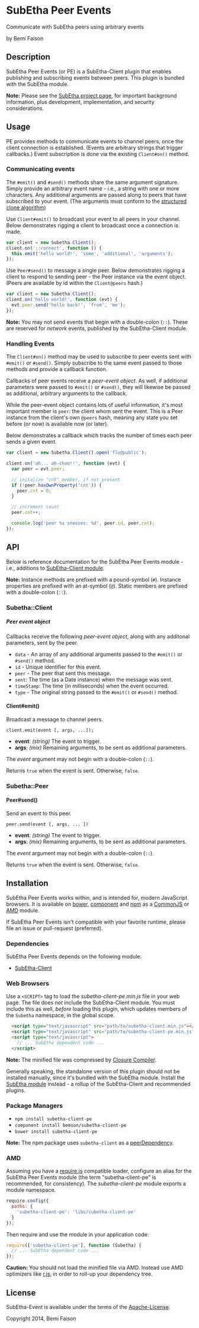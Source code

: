 # SubEtha Peer Events

Communicate with SubEtha peers using arbitrary events

by Bemi Faison

## Description

SubEtha Peer Events (or PE) is a SubEtha-Client plugin that enables publishing and subscribing events between peers. This plugin is bundled with the SubEtha module.

**Note:** Please see the [SubEtha project page](https://github.com/bemson/subetha), for important background information, plus development, implementation, and security considerations.

## Usage

PE provides methods to communicate events to channel peers, once the client connection is established. (Events are arbitrary strings that trigger callbacks.) Event subscription is done via the existing `Client#on()` method.

### Communicating events

The `#emit()` and `#send()` methods share the same argument signature. Simply provide an arbitrary event name - i.e., a string with one or more characters. Any additional arguments are passed along to peers that have subscribed to your event. (The arguments must conform to the [structured clone algorithm](https://developer.mozilla.org/en-US/docs/Web/Guide/API/DOM/The_structured_clone_algorithm))

Use `Client#emit()` to broadcast your event to all peers in your channel. Below demonstrates rigging a client to broadcast once a connection is made.

```js
var client = new Subetha.Client();
client.on('::connect', function () {
  this.emit('hello world!', 'some', 'additional', 'arguments');
});
```

Use `Peer#send()` to message a single peer. Below demonstrates rigging a client to respond to sending peer - the Peer instance via the event object. (Peers are available by id within the `Client@peers` hash.)

```js
var client = new Subetha.Client();
client.on('hello world!', function (evt) {
  evt.peer.send('hello back!', 'from', 'me');
});
```

**Note:** You may not send events that begin with a double-colon (`::`). These are reserved for _network_ events, published by the SubEtha-Client module.

### Handling Events

The `Client#on()` method may be used to subscribe to peer events sent with `#emit()` or `#send()`. Simply subscribe to the same event passed to those methods and provide a callback function.

Callbacks of peer events receive a _peer-event object_. As well, if additional parameters were passed to `#emit()` or `#send()`, they will likewise be passed as additional, arbitrary arguments to the callback.

While the peer-event object contains lots of useful information, it's most important member is `peer`: the client whom sent the event. This is a Peer instance from the client's own `@peers` hash, meaning any state you set before (or now) is available now (or later).

Below demonstrates a callback which tracks the number of times each peer sends a given event.

```js
var client = new Subetha.Client().open('flu@public');

client.on('ah... ah-choo!!', function (evt) {
  var peer = evt.peer;

  // initalize "cnt" member, if not present
  if (!peer.hasOwnProperty('cnt')) {
    peer.cnt = 0;
  }

  // increment count
  peer.cnt++;

  console.log('peer %s sneezes: %d', peer.id, peer.cnt);
});
```


## API

Below is reference documentation for the SubEtha Peer Events module - i.e., additions to [SubEtha-Client module](https://github.com/bemson/subetha-client).

**Note:** Instance methods are prefixed with a pound-symbol (`#`). Instance properties are prefixed with an at-symbol (`@`). Static members are prefixed with a double-colon (`::`).

### Subetha::Client

##### Peer event object

Callbacks receive the following _peer-event object_, along with any additonal parameters, sent by the peer.

  * `data` - An array of any additional arguments passed to the `#emit()` or `#send()` method.
  * `id` - Unique identifier for this event.
  * `peer` - The peer that sent this message.
  * `sent`:  The time (as a Date instance) when the message was sent.
  * `timeStamp`: The time (in milliseconds) when the event occurred.
  * `type` - The original string passed to the `#emit()` or `#send()` method.

#### Client#emit()

Broadcast a message to channel peers.

```
client.emit(event [, args, ...]);
```

   * **event**: _(string)_ The event to trigger.
   * **args**: _(mix)_ Remaining arguments, to be sent as additional parameters.

The _event_ argument may not begin with a double-colon (`::`).

Returns `true` when the event is sent. Otherwise, `false`.

### Subetha::Peer

#### Peer#send()

Send an event to this peer.

```
peer.send(event [, args, ... ])
```

   * **event**: _(string)_ The event to trigger.
   * **args**: _(mix)_ Remaining arguments, to be sent as additional parameters.

The _event_ argument may not begin with a double-colon (`::`).

Returns `true` when the event is sent. Otherwise, `false`.

## Installation

SubEtha Peer Events works within, and is intended for, modern JavaScript browsers. It is available on [bower](http://bower.io/search/?q=subetha-client-pe), [component](http://component.github.io/) and [npm](https://www.npmjs.org/package/subetha-client-pe) as a [CommonJS](http://wiki.commonjs.org/wiki/CommonJS) or [AMD](http://wiki.commonjs.org/wiki/Modules/AsynchronousDefinition) module.

If SubEtha Peer Events isn't compatible with your favorite runtime, please file an issue or pull-request (preferred).

### Dependencies

SubEtha Peer Events depends on the following module:

  * [SubEtha-Client](https://github.com/bemson/subetha-client)

### Web Browsers

Use a `<SCRIPT>` tag to load the _subetha-client-pe.min.js_ file in your web page. The file does _not_ include the SubEtha-Client module. You must include this as well, _before_ loading this plugin, which updates members of the `Subetha` namespace, in the global scope.

```html
  <script type="text/javascript" src="path/to/subetha-client.min.js"></script>
  <script type="text/javascript" src="path/to/subetha-client-pe.min.js"></script>
  <script type="text/javascript">
    // ... SubEtha dependent code ...
  </script>
```

**Note:** The minified file was compressed by [Closure Compiler](http://closure-compiler.appspot.com/).

Generally speaking, the standalone version of this plugin should not be installed manually, since it's bundled with the SubEtha module. Install the [SubEtha module](https://github.com/bemson/subetha) instead - a rollup of the SubEtha-Client and recommended plugins.

### Package Managers

  * `npm install subetha-client-pe`
  * `component install bemson/subetha-client-pe`
  * `bower install subetha-client-pe`

**Note:** The npm package uses `subetha-client` as a [peerDependency](https://www.npmjs.org/doc/files/package.json.html#peerdependencies).

### AMD

Assuming you have a [require.js](http://requirejs.org/) compatible loader, configure an alias for the SubEtha Peer Events module (the term "subetha-client-pe" is recommended, for consistency). The _subetha-client-pe_ module exports a module namespace.

```js
require.config({
  paths: {
    'subetha-client-pe': 'libs/subetha-client-pe'
  }
});
```

Then require and use the module in your application code:

```js
require(['subetha-client-pe'], function (Subetha) {
  // ... SubEtha dependent code ...
});
```

**Caution:** You should not load the minified file via AMD. Instead use AMD optimizers like [r.js](https://github.com/jrburke/r.js/), in order to roll-up your dependency tree.

## License

SubEtha-Event is available under the terms of the [Apache-License](http://www.apache.org/licenses/LICENSE-2.0.html).

Copyright 2014, Bemi Faison